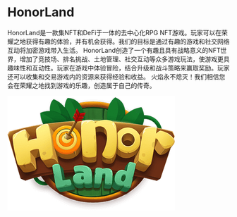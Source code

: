 # HonorLand

HonorLand是一款集NFT和DeFi于一体的去中心化RPG NFT游戏。玩家可以在荣耀之地获得有趣的体验，并有机会获得。我们的目标是通过有趣的游戏和社交网络互动将加密游戏带入生活。
HonorLand创造了一个有趣且具有战略意义的NFT世界，增加了竞技场、排名挑战、土地管理、社交互动等众多游戏玩法，使游戏更具趣味性和互动性。玩家在游戏中体验冒险，结合升级和战斗策略来赢取奖励。玩家还可以收集和交易游戏内的资源来获得经验和收益。
火焰永不熄灭！我们相信您会在荣耀之地找到游戏的乐趣，创造属于自己的传奇。

![logo0.9329b255](logo0.9329b255.png)

